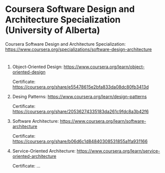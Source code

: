 # Coursera Software Design and Architecture Specialization (University of Alberta)


Coursera Software Design and Architecture Specialization:
https://www.coursera.org/specializations/software-design-architecture
# 

1. Object-Oriented Design: https://www.coursera.org/learn/object-oriented-design

    Certificate: https://coursera.org/share/e55478615e2bfa833da08dc80fb3413d


2. Desing Patterns: https://www.coursera.org/learn/design-patterns

    Certificate: https://coursera.org/share/20536274335183da261c9fdc8a3b42f6
    
3. Software Architecture: https://www.coursera.org/learn/software-architecture

    Certificate: https://coursera.org/share/b06d6c1d84840308531855a1fa931166
    
4. Service-Oriented Architecture: https://www.coursera.org/learn/service-oriented-architecture

    Certificate: ...

